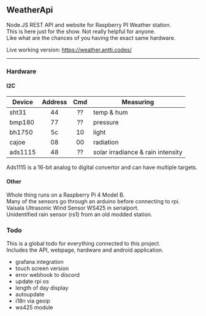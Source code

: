 ## WeatherApi

Node.JS REST API and website for Raspberry PI Weather station.  
This is here just for the show. Not really helpful for anyone.  
Like what are the chances of you having the exact same hardware.

Live working version: https://weather.antti.codes/

---

### Hardware

#### I2C

Device  | Address | Cmd   | Measuring 
---     | :---:   | :---: | ---
sht31   | 44      | ??    | temp & hum
bmp180  | 77      | ??    | pressure
bh1750  | 5c      | 10    | light
cajoe   | 08      | 00    | radiation
ads1115 | 48      | ??    | solar irradiance & rain intensity

Ads1115 is a 16-bit analog to digital convertor and can have multiple targets.

#### Other

Whole thing runs on a Raspberry Pi 4 Model B.  
Many of the sensors go through an arduino before connecting to rpi.  
Vaisala Ultrasonic Wind Sensor WS425 in serialport.  
Unidentified rain sensor (rs1) from an old modded station.

### Todo
This is a global todo for everything connected to this project.  
Includes the API, webpage, hardware and android application.  

- grafana integration
- touch screen version
- error webhook to discord
- update rpi os
- length of day display
- autoupdate
- i18n via geoip
- ws425 module
